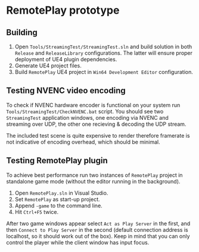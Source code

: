 # RemotePlay prototype

## Building

1. Open `Tools/StreamingTest/StreamingTest.sln` and build solution in both `Release` and `ReleaseLibrary` configurations. The latter will ensure proper deployment of UE4 plugin dependencies.
2. Generate UE4 project files.
3. Build `RemotePlay` UE4 project in `Win64 Development Editor` configuration.

## Testing NVENC video encoding

To check if NVENC hardware encoder is functional on your system run `Tools/StreamingTest/CheckNVENC.bat` script. You should see two `StreamingTest` application windows, one encoding via NVENC and streaming over UDP, the other one recieving & decoding the UDP stream.

The included test scene is quite expensive to render therefore framerate is not indicative of encoding overhead, which should be minimal.

## Testing RemotePlay plugin

To achieve best performance run two instances of `RemotePlay` project in standalone game mode (without the editor running in the background).

1. Open `RemotePlay.sln` in Visual Studio.
2. Set `RemotePlay` as start-up project.
3. Append `-game` to the command line.
4. Hit `Ctrl+F5` twice.

After two game windows appear select `Act as Play Server` in the first, and then `Connect to Play Server` in the second (default connection address is localhost, so it should work out of the box). Keep in mind that you can only control the player while the client window has input focus.

